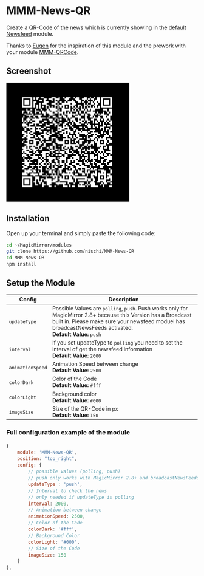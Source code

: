 # MMM-News-QR

Create a QR-Code of the news which is currently showing in the default [Newsfeed](https://github.com/MagicMirrorOrg/MagicMirror/tree/master/modules/default/newsfeed) module.

Thanks to [Eugen](https://github.com/uxigene) for the inspiration of this module and the prework with your module [MMM-QRCode](https://github.com/uxigene/MMM-QRCode).

## Screenshot

![Screenshot of QR-code](news-qr.png)

## Installation

Open up your terminal and simply paste the following code:

```sh
cd ~/MagicMirror/modules
git clone https://github.com/nischi/MMM-News-QR
cd MMM-News-QR
npm install
```

## Setup the Module

Config | Description
--- | ---
`updateType` | Possible Values are `polling`, `push`. Push works only for MagicMirror 2.8+ because this Version has a Broadcast built in. Please make sure your newsfeed moduel has broadcastNewsFeeds activated.<br />**Default Value:** `push`
`interval` | If you set updateType to `polling` you need to set the interval of get the newsfeed information <br />**Default Value:** `2000`
`animationSpeed` | Animation Speed between change <br />**Default Value:** `2500`
`colorDark` | Color of the Code <br />**Default Value:** `#fff`
`colorLight` | Background color <br />**Default Value:** `#000`
`imageSize` | Size of the QR-Code in px <br />**Default Value:** `150`

### Full configuration example of the module

```javascript
{
    module: 'MMM-News-QR',
    position: "top_right",
    config: {
        // possible values (polling, push)
        // push only works with MagicMirror 2.8+ and broadcastNewsFeeds activated
        updateType : 'push',
        // Interval to check the news
        // only needed if updateType is polling
        interval: 2000,
        // Animation between change
        animationSpeed: 2500,
        // Color of the Code
        colorDark: '#fff',
        // Background Color
        colorLight: '#000',
        // Size of the Code
        imageSize: 150
    }
},
```
